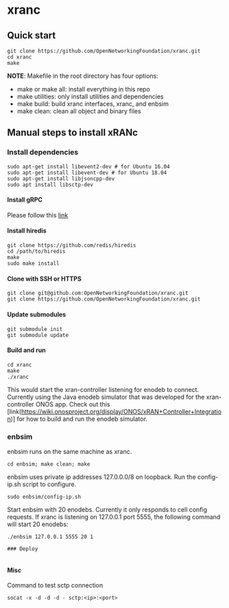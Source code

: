# xranc

## Quick start
```
git clone https://github.com/OpenNetworkingFoundation/xranc.git
cd xranc
make
```

**NOTE**: Makefile in the root directory has four options:
- make or make all: install everything in this repo
- make utilities: only install utilities and dependencies
- make build: build xranc interfaces, xranc, and enbsim
- make clean: clean all object and binary files

## Manual steps to install xRANc
### Install dependencies
```
sudo apt-get install libevent2-dev # for Ubuntu 16.04
sudo apt-get install libevent-dev # for Ubuntu 18.04
sudo apt-get install libjsoncpp-dev
sudo apt install libsctp-dev
```

#### Install gRPC
Please follow this [link](https://github.com/grpc/grpc/blob/v1.25.0/BUILDING.md)

#### Install hiredis
```
git clone https://github.com/redis/hiredis
cd /path/to/hiredis
make
sudo make install
```

#### Clone with SSH or HTTPS
```
git clone git@github.com:OpenNetworkingFoundation/xranc.git
git clone https://github.com/OpenNetworkingFoundation/xranc.git
```

#### Update submodules
```
git submodule init
git submodule update
```

#### Build and run
```
cd xranc
make
./xranc
```
This would start the xran-controller listening for enodeb to connect. Currently using the Java enodeb simulator that was developed for the xran-controller ONOS app. Check out this [link(https://wiki.onosproject.org/display/ONOS/xRAN+Controller+Integration)] for how to build and run the enodeb simulator.

### enbsim
enbsim runs on the same machine as xranc.
```
cd enbsim; make clean; make
```
enbsim uses private ip addresses 127.0.0.0/8 on loopback. Run the config-ip.sh script to configure.
```
sudo enbsim/config-ip.sh
```
Start enbsim with 20 enodebs. Currently it only responds to cell config requests. If xranc is listening on 127.0.0.1 port 5555, the following command will start 20 enodebs:
```
./enbsim 127.0.0.1 5555 20 1

### Deploy 


```
#### Misc

Command to test sctp connection
```
socat -x -d -d -d - sctp:<ip>:<port>
```

